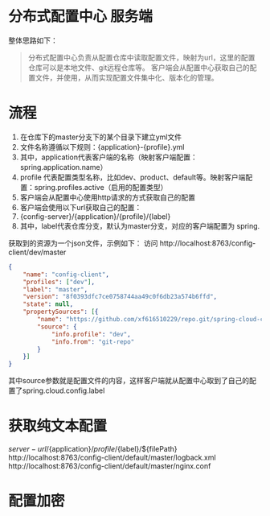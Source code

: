 # 分布式配置中心 服务端

整体思路如下：

> 分布式配置中心负责从配置仓库中读取配置文件，映射为url，这里的配置仓库可以是本地文件、git远程仓库等。
> 客户端会从配置中心获取自己的配置文件，并使用，从而实现配置文件集中化、版本化的管理。

# 流程

1. 在仓库下的master分支下的某个目录下建立yml文件
2. 文件名称遵循以下规则：{application}-{profile}.yml
3. 其中，application代表客户端的名称（映射客户端配置：spring.application.name）
4. profile 代表配置类型名称，比如dev、product、default等。映射客户端配置：spring.profiles.active（启用的配置类型）
5. 客户端会从配置中心使用http请求的方式获取自己的配置
6. 客户端会使用以下url获取自己的配置：
7. {config-server}/{application}/{profile}/{label}
8. 其中，label代表仓库分支，默认为master分支，对应的客户端配置为 spring.

获取到的资源为一个json文件，示例如下：
访问 http://localhost:8763/config-client/dev/master
```json
{
	"name": "config-client",
	"profiles": ["dev"],
	"label": "master",
	"version": "8f0393dfc7ce0758744aa49c0f6db23a574b6ffd",
	"state": null,
	"propertySources": [{
		"name": "https://github.com/xf616510229/repo.git/spring-cloud-config/config-client-dev.yml",
		"source": {
			"info.profile": "dev",
			"info.from": "git-repo"
		}
	}]
}
```
其中source参数就是配置文件的内容，这样客户端就从配置中心取到了自己的配置了spring.cloud.config.label


# 获取纯文本配置

${server-url}/${application}/${profile}/${label}/${filePath}
http://localhost:8763/config-client/default/master/logback.xml
http://localhost:8763/config-client/default/master/nginx.conf

# 配置加密
